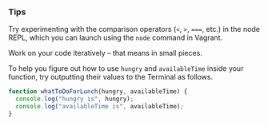### Tips

Try experimenting with the comparison operators (`<`, `>`, `===`, etc.) in the node REPL, which you can launch using the `node` command in Vagrant.

Work on your code iteratively – that means in small pieces. 

To help you figure out how to use `hungry` and `availableTime` inside your function, try outputting their values to the Terminal as follows.

````javascript
function whatToDoForLunch(hungry, availableTime) {
  console.log("hungry is", hungry);
  console.log("availableTime is", availableTime);
}
````